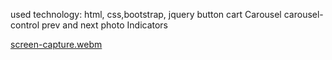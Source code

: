 used technology: html, css,bootstrap, jquery
button cart
Carousel 
carousel-control  prev and next
photo Indicators

[screen-capture.webm](https://user-images.githubusercontent.com/113437252/234621008-9215259c-87d8-41bd-958b-0629849846a1.webm)
